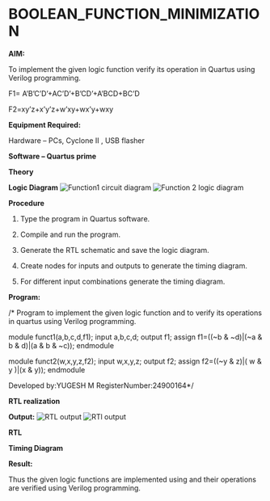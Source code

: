 # BOOLEAN_FUNCTION_MINIMIZATION

**AIM:**

To implement the given logic function verify its operation in Quartus using Verilog programming.

F1= A’B’C’D’+AC’D’+B’CD’+A’BCD+BC’D 

F2=xy’z+x’y’z+w’xy+wx’y+wxy

**Equipment Required:**

Hardware – PCs, Cyclone II , USB flasher

**Software – Quartus prime**

**Theory**

**Logic Diagram**
![Function1 circuit diagram](https://github.com/user-attachments/assets/3ba10d1e-0ab6-407c-93d9-c660b02f7b92)
![Function 2 logic diagram](https://github.com/user-attachments/assets/aeb81439-7780-4e11-9438-3e97d6aa1df8)



**Procedure**

1.	Type the program in Quartus software.

2.	Compile and run the program.

3.	Generate the RTL schematic and save the logic diagram.

4.	Create nodes for inputs and outputs to generate the timing diagram.

5.	For different input combinations generate the timing diagram.


**Program:**

/* Program to implement the given logic function and to verify its operations in quartus using Verilog programming.

module funct1(a,b,c,d,f1);
input a,b,c,d;
output f1;
assign f1=((~b & ~d)|(~a & b & d)|(a & b & ~c));
endmodule

module funct2(w,x,y,z,f2);
input w,x,y,z;
output f2;
assign f2=((~y & z)|( w & y )|(x & y));
endmodule


Developed by:YUGESH M 
RegisterNumber:24900164*/


**RTL realization**

**Output:**
![RTL output ](https://github.com/user-attachments/assets/531b71cb-8f01-4032-b40a-3bed9f908163)
![RTl output](https://github.com/user-attachments/assets/da6aaff0-a6ab-4439-a339-e7664179a674)


**RTL**

**Timing Diagram**

**Result:**

Thus the given logic functions are implemented using and their operations are verified using Verilog programming.

